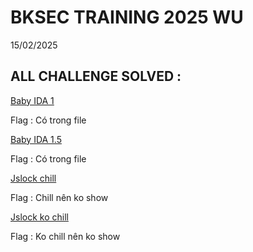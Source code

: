 # BKSEC TRAINING 2025 WU
15/02/2025
## ALL CHALLENGE SOLVED :

[Baby IDA 1](./baby_ida_1)

Flag : Có trong file

[Baby IDA 1.5](./baby_ida_1,5)

Flag : Có trong file

[Jslock chill](./jslock_chill)

Flag : Chill nên ko show

[Jslock ko chill](./Jslock_ko_chill(jslock2))

Flag : Ko chill nên ko show
